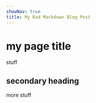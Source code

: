 ```yaml
---
showNav: true
title: My Rad Markdown Blog Post
---
```

# my page title

stuff

## secondary heading

more stuff



